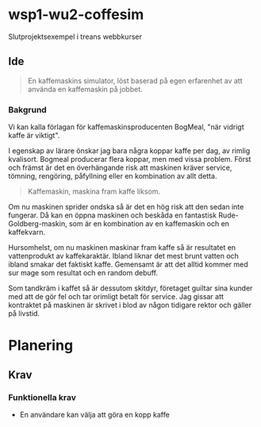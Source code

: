 # wsp1-wu2-coffesim
Slutprojektsexempel i treans webbkurser

## Ide

>En kaffemaskins simulator, löst baserad på egen erfarenhet av att använda en kaffemaskin på jobbet. 

### Bakgrund

Vi kan kalla förlagan för kaffemaskinsproducenten BogMeal, "när vidrigt kaffe är viktigt".

I egenskap av lärare önskar jag bara några koppar kaffe per dag, av rimlig kvalisort. Bogmeal producerar flera koppar, men med vissa problem. Först och främst är det en överhängande risk att maskinen kräver service, tömning, rengöring, påfyllning eller en kombination av allt detta. 

>Kaffemaskin, maskina fram kaffe liksom.

Om nu maskinen sprider ondska så är det en hög risk att den sedan inte fungerar. Då kan en öppna maskinen och beskåda en fantastisk Rude-Goldberg-maskin, som är en kombination av en kaffemaskin och en kaffekvarn.

Hursomhelst, om nu maskinen maskinar fram kaffe så är resultatet en vattenprodukt av kaffekaraktär. Ibland liknar det mest brunt vatten och ibland smakar det faktiskt kaffe. Gemensamt är att det alltid kommer med sur mage som resultat och en random debuff.

Som tandkräm i kaffet så är dessutom skitdyr, företaget guiltar sina kunder med att de gör fel och tar orimligt betalt för service. Jag gissar att kontraktet på maskinen är skrivet i blod av någon tidigare rektor och gäller på livstid.

# Planering

## Krav

### Funktionella krav

* En användare kan välja att göra en kopp kaffe
